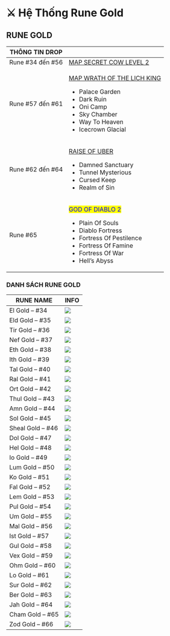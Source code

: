 # ⚔ Hệ Thống Rune Gold

## RUNE GOLD

| **THÔNG TIN DROP** |                                                                                                                                                                                                                                                        |
| ------------------ | ------------------------------------------------------------------------------------------------------------------------------------------------------------------------------------------------------------------------------------------------------ |
| Rune #34 đến #56   | [MAP SECRET COW LEVEL 2](https://tm.diablo2-vn.com/nhiem-vu/secret-cow-level-2-new-map-cows-secret-would/)                                                                                                                                             |
| Rune #57 đến #61   | <p><a href="https://tm.diablo2-vn.com/phu-ban/wrath-of-the-lich-king-mm2-s15/">MAP WRATH OF THE LICH KING</a></p><ul><li>Palace Garden</li><li>Dark Ruin</li><li>Oni Camp</li><li>Sky Chamber</li><li>Way To Heaven</li><li>Icecrown Glacial</li></ul> |
| Rune #62 đến #64   | <p><a href="https://tm.diablo2-vn.com/nhiem-vu/raise-of-uber-the-pandemonium-special-event-quest-ii/">RAISE OF UBER</a></p><ul><li>Damned Sanctuary</li><li>Tunnel Mysterious</li><li>Cursed Keep</li><li>Realm of Sin</li></ul>                       |
| Rune #65           | <p><mark style="color:blue;">GOD OF DIABLO 2</mark></p><ul><li>Plain Of Souls</li><li>Diablo Fortress</li><li>Fortress Of Pestilence</li><li>Fortress Of Famine</li><li>Fortress Of War</li><li>Hell’s Abyss</li></ul>                                 |

&#x20;

### **DANH SÁCH RUNE GOLD**

| RUNE NAME        | INFO                                                                                                                                                                                                                  |
| ---------------- | --------------------------------------------------------------------------------------------------------------------------------------------------------------------------------------------------------------------- |
| El Gold – #34    | ![](https://i2.wp.com/tm.diablo2-vn.com/app/uploads/2023/01/photo\_23\_2023-01-15\_20-52-05.jpg?resize=474%2C438\&ssl=1)                                                                                              |
| Eld Gold – #35   | ![](https://i2.wp.com/tm.diablo2-vn.com/app/uploads/2023/01/photo\_1\_2023-01-15\_20-52-05.jpg?resize=474%2C438\&ssl=1)                                                                                               |
| Tir Gold – #36   | ![](https://i1.wp.com/tm.diablo2-vn.com/app/uploads/2023/01/photo\_3\_2023-01-15\_20-52-05.jpg?resize=474%2C438\&ssl=1)                                                                                               |
| Nef Gold – #37   | ![](https://i0.wp.com/tm.diablo2-vn.com/app/uploads/2023/01/photo\_6\_2023-01-15\_20-52-05.jpg?resize=474%2C438\&ssl=1)                                                                                               |
| Eth Gold – #38   | ![](https://i2.wp.com/tm.diablo2-vn.com/app/uploads/2023/01/photo\_10\_2023-01-15\_20-52-05.jpg?resize=474%2C438\&ssl=1)                                                                                              |
| Ith Gold – #39   | ![](https://i1.wp.com/tm.diablo2-vn.com/app/uploads/2023/01/photo\_2\_2023-01-15\_20-52-05.jpg?resize=474%2C438\&ssl=1)                                                                                               |
| Tal Gold – #40   | ![](https://i0.wp.com/tm.diablo2-vn.com/app/uploads/2023/01/photo\_4\_2023-01-15\_20-52-05.jpg?resize=474%2C438\&ssl=1)                                                                                               |
| Ral Gold – #41   | ![](https://i2.wp.com/tm.diablo2-vn.com/app/uploads/2023/01/photo\_13\_2023-01-15\_20-52-05.jpg?resize=474%2C438\&ssl=1)                                                                                              |
| Ort Gold – #42   | ![](https://i0.wp.com/tm.diablo2-vn.com/app/uploads/2023/01/photo\_5\_2023-01-15\_20-52-05.jpg?resize=770%2C483\&ssl=1)                                                                                               |
| Thul Gold – #43  | ![](https://i0.wp.com/tm.diablo2-vn.com/app/uploads/2023/01/photo\_7\_2023-01-15\_20-52-05.jpg?resize=770%2C483\&ssl=1)                                                                                               |
| Amn Gold – #44   | ![](https://i2.wp.com/tm.diablo2-vn.com/app/uploads/2023/01/photo\_8\_2023-01-15\_20-52-05.jpg?resize=770%2C483\&ssl=1)                                                                                               |
| Sol Gold – #45   | ![](https://i0.wp.com/tm.diablo2-vn.com/app/uploads/2023/01/photo\_9\_2023-01-15\_20-52-05.jpg?resize=770%2C483\&ssl=1)                                                                                               |
| Sheal Gold – #46 | ![](https://i0.wp.com/tm.diablo2-vn.com/app/uploads/2023/01/photo\_11\_2023-01-15\_20-52-05.jpg?resize=770%2C483\&ssl=1)                                                                                              |
| Dol Gold – #47   | ![](https://i1.wp.com/tm.diablo2-vn.com/app/uploads/2023/01/photo\_16\_2023-01-15\_20-52-05.jpg?resize=770%2C483\&ssl=1)                                                                                              |
| Hel Gold – #48   | ![](https://i0.wp.com/tm.diablo2-vn.com/app/uploads/2023/01/photo\_22\_2023-01-15\_20-52-05.jpg?resize=770%2C483\&ssl=1)                                                                                              |
| Io Gold – #49    | ![](https://i2.wp.com/tm.diablo2-vn.com/app/uploads/2023/01/photo\_12\_2023-01-15\_20-52-05.jpg?resize=770%2C483\&ssl=1)                                                                                              |
| Lum Gold – #50   | ![](https://i1.wp.com/tm.diablo2-vn.com/app/uploads/2023/01/photo\_14\_2023-01-15\_20-52-05.jpg?resize=770%2C483\&ssl=1)                                                                                              |
| Ko Gold – #51    | ![](https://i2.wp.com/tm.diablo2-vn.com/app/uploads/2023/01/photo\_15\_2023-01-15\_20-52-05.jpg?resize=770%2C483\&ssl=1)                                                                                              |
| Fal Gold – #52   | ![](https://i0.wp.com/tm.diablo2-vn.com/app/uploads/2023/01/photo\_17\_2023-01-15\_20-52-05.jpg?resize=770%2C483\&ssl=1)                                                                                              |
| Lem Gold – #53   | ![](https://i2.wp.com/tm.diablo2-vn.com/app/uploads/2023/01/photo\_25\_2023-01-15\_20-52-05.jpg?resize=770%2C483\&ssl=1)                                                                                              |
| Pul Gold – #54   | ![](https://i2.wp.com/tm.diablo2-vn.com/app/uploads/2023/01/photo\_18\_2023-01-15\_20-52-05.jpg?resize=770%2C483\&ssl=1)                                                                                              |
| Um Gold – #55    | ![](https://i1.wp.com/tm.diablo2-vn.com/app/uploads/2023/01/photo\_19\_2023-01-15\_20-52-05.jpg?resize=770%2C483\&ssl=1)                                                                                              |
| Mal Gold – #56   | ![](https://i0.wp.com/tm.diablo2-vn.com/app/uploads/2023/01/photo\_20\_2023-01-15\_20-52-05.jpg?resize=770%2C483\&ssl=1)                                                                                              |
| Ist Gold – #57   | ![](https://i0.wp.com/tm.diablo2-vn.com/app/uploads/2023/01/photo\_21\_2023-01-15\_20-52-05.jpg?resize=770%2C483\&ssl=1)                                                                                              |
| Gul Gold – #58   | ![](https://i2.wp.com/tm.diablo2-vn.com/app/uploads/2023/01/photo\_24\_2023-01-15\_20-52-05.jpg?resize=770%2C483\&ssl=1)                                                                                              |
| Vex Gold – #59   | ![](https://i1.wp.com/tm.diablo2-vn.com/app/uploads/2023/01/photo\_26\_2023-01-15\_20-52-05.jpg?resize=770%2C483\&ssl=1)                                                                                              |
| Ohm Gold – #60   | ![](https://i0.wp.com/tm.diablo2-vn.com/app/uploads/2023/01/photo\_29\_2023-01-15\_20-52-05.jpg?resize=770%2C483\&ssl=1)                                                                                              |
| Lo Gold – #61    | ![](https://i0.wp.com/tm.diablo2-vn.com/app/uploads/2023/01/photo\_31\_2023-01-15\_20-52-05.jpg?resize=770%2C483\&ssl=1)                                                                                              |
| Sur Gold – #62   | ![](https://i1.wp.com/tm.diablo2-vn.com/app/uploads/2023/01/photo\_30\_2023-01-15\_20-52-05.jpg?resize=770%2C483\&ssl=1)                                                                                              |
| Ber Gold – #63   | ![](https://i2.wp.com/tm.diablo2-vn.com/app/uploads/2023/01/photo\_28\_2023-01-15\_20-52-05.jpg?resize=770%2C483\&ssl=1)                                                                                              |
| Jah Gold – #64   | ![](https://i1.wp.com/tm.diablo2-vn.com/app/uploads/2023/01/photo\_27\_2023-01-15\_20-52-05.jpg?resize=770%2C483\&ssl=1)                                                                                              |
| Cham Gold – #65  | ![](https://i2.wp.com/tm.diablo2-vn.com/app/uploads/2023/01/photo\_32\_2023-01-15\_20-52-05.jpg?resize=770%2C483\&ssl=1)                                                                                              |
| Zod Gold – #66   | [![](https://i1.wp.com/tm.diablo2-vn.com/app/uploads/2023/01/photo\_2023-01-16\_14-22-03.jpg?resize=770%2C483\&ssl=1)](https://i1.wp.com/tm.diablo2-vn.com/app/uploads/2023/01/photo\_2023-01-16\_14-22-03.jpg?ssl=1) |

&#x20;
